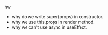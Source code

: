 



hw
- why do we write super(props) in constructor.
- why we use this.props in render method.
- why we can't use async in useEffect.